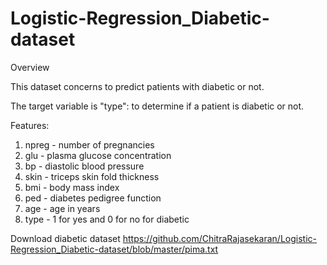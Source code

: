 # Logistic-Regression_Diabetic-dataset
Overview

This dataset concerns to predict patients with diabetic or not.

The target variable is "type": to determine if a patient is diabetic or not.

Features:

1. npreg - number of pregnancies
2. glu - plasma glucose concentration
3. bp - diastolic blood pressure
4. skin - triceps skin fold thickness
5. bmi - body mass index
6. ped - diabetes pedigree function
7. age - age in years
8. type - 1 for yes and 0 for no for diabetic

Download diabetic dataset https://github.com/ChitraRajasekaran/Logistic-Regression_Diabetic-dataset/blob/master/pima.txt
